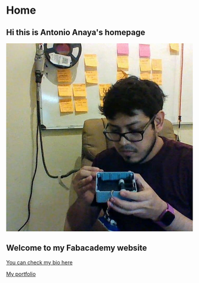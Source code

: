 # Home

<script id="asciicast-xLqACH4OH1MVKM1PXh7tTE31u" src="https://asciinema.org/a/xLqACH4OH1MVKM1PXh7tTE31u.js" async data-autoplay="true" data-loop=1 data-t=23 data-speed=2></script>

## Hi this is Antonio Anaya's homepage

![](./images/me_meme.jpg)

## Welcome to my Fabacademy website

[You can check my bio here](./about/index.md)

[My portfolio](https://github.io/kny5/personal_portfolio)
